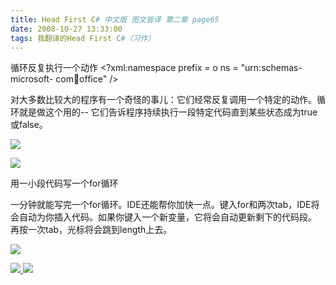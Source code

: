 ```yaml
---
title: Head First C# 中文版 图文皆译 第二章 page65
date: 2008-10-27 13:33:00
tags: 我翻译的Head First C#（习作）
---
```

循环反复执行一个动作  <?xml:namespace prefix = o ns = "urn:schemas-microsoft-
com:office:office" />

对大多数比较大的程序有一个奇怪的事儿：它们经常反复调用一个特定的动作。循环就是做这个用的--
它们告诉程序持续执行一段特定代码直到某些状态成为true或false。

![](https://p-blog.csdn.net/images/p_blog_csdn_net/cuipengfei1/EntryImages/20081027/%E6%88%AA%E5%9B%BE00.jpg)

![](https://p-blog.csdn.net/images/p_blog_csdn_net/cuipengfei1/EntryImages/20081027/%E6%88%AA%E5%9B%BE01.jpg)

用一小段代码写一个for循环

一分钟就能写完一个for循环。IDE还能帮你加快一点。键入for和两次tab，IDE将会自动为你插入代码。如果你键入一个新变量，它将会自动更新剩下的代码段。
再按一次tab，光标将会跳到length上去。

![](https://p-blog.csdn.net/images/p_blog_csdn_net/cuipengfei1/EntryImages/20081027/%E6%88%AA%E5%9B%BE02.jpg)



[ ![](https://profile.csdnimg.cn/5/2/5/3_cuipengfei1)
![](https://g.csdnimg.cn/static/user-reg-year/1x/11.png)
](https://blog.csdn.net/cuipengfei1)





